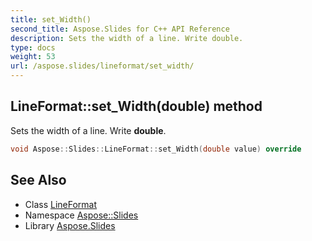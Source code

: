 ```yaml
---
title: set_Width()
second_title: Aspose.Slides for C++ API Reference
description: Sets the width of a line. Write double.
type: docs
weight: 53
url: /aspose.slides/lineformat/set_width/
---
```

## LineFormat::set_Width(double) method


Sets the width of a line. Write **double**.

```cpp
void Aspose::Slides::LineFormat::set_Width(double value) override
```

## See Also

* Class [LineFormat](../)
* Namespace [Aspose::Slides](../../)
* Library [Aspose.Slides](../../../)